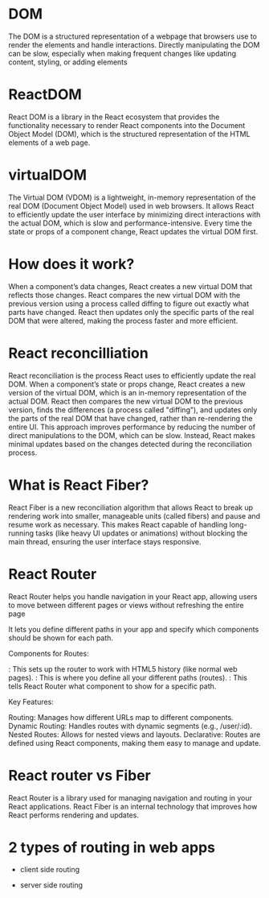# DOM
 The DOM is a structured representation of a webpage that browsers use to render the elements and handle interactions. Directly manipulating the DOM can be slow, especially when making frequent changes like updating content, styling, or adding elements
# ReactDOM
 React DOM is a library in the React ecosystem that provides 
 the functionality necessary to render React components into the Document Object Model (DOM), 
 which is the structured representation of the HTML elements of a web page.
# virtualDOM 
The Virtual DOM (VDOM) is a lightweight, in-memory representation of the real DOM (Document Object Model) used in web browsers. It allows React to efficiently update the user interface by minimizing direct interactions with the actual DOM, which is slow and performance-intensive.
Every time the state or props of a component change, React updates the virtual DOM first.
# How does it work?
When a component’s data changes, React creates a new virtual DOM that reflects those changes.
React compares the new virtual DOM with the previous version using a process called diffing to figure out exactly what parts have changed.
React then updates only the specific parts of the real DOM that were altered, making the process faster and more efficient.
# React reconcilliation
React reconciliation is the process React uses to efficiently update the real DOM. When a component’s state or props change, React creates a new version of the virtual DOM, which is an in-memory representation of the actual DOM. React then compares the new virtual DOM to the previous version, finds the differences (a process called "diffing"), and updates only the parts of the real DOM that have changed, rather than re-rendering the entire UI.
This approach improves performance by reducing the number of direct manipulations to the DOM, which can be slow. Instead, React makes minimal updates based on the changes detected during the reconciliation process.
# What is React Fiber?
React Fiber is a new reconciliation algorithm that allows React to break up rendering work into smaller, manageable units (called fibers) and pause and resume work as necessary. This makes React capable of handling long-running tasks (like heavy UI updates or animations) without blocking the main thread, ensuring the user interface stays responsive.
# React Router
React Router helps you handle navigation in your React app, allowing users to move between different pages or views without refreshing the entire page

 It lets you define different paths in your app and specify which components should be shown for each path.

Components for Routes:

<BrowserRouter>: This sets up the router to work with HTML5 history (like normal web pages).
<Routes>: This is where you define all your different paths (routes).
<Route>: This tells React Router what component to show for a specific path.

Key Features:

Routing: Manages how different URLs map to different components.
Dynamic Routing: Handles routes with dynamic segments (e.g., /user/:id).
Nested Routes: Allows for nested views and layouts.
Declarative: Routes are defined using React components, making them easy to manage and update.
# React router vs Fiber
React Router is a library used for managing navigation and routing in your React applications.
React Fiber is an internal technology that improves how React performs rendering and updates.
# 2 types of routing in web apps
- client side routing 
<!-- our about home contact pages are loaded when we load website in React apps a
and from there we just click home/about/contact to make the web app re render certain elements -->
- server side routing
<!-- obsreved when we call any page in purely html based website
our web page refreshes and makes network call to load the desired page -->


   <!-- The flat() method in JavaScript is used to create a new array by "flattening" or reducing the depth of nested arrays. This method is particularly useful when you have an array that contains other arrays, and you want to create a single-level array by merging all the nested arrays together. -->